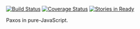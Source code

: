 [![Build Status](https://travis-ci.org/bigeasy/paxos.svg?branch=master)](https://travis-ci.org/bigeasy/paxos) [![Coverage Status](https://coveralls.io/repos/bigeasy/paxos/badge.svg?branch=master&service=github)](https://coveralls.io/github/bigeasy/paxos?branch=master) [![Stories in Ready](https://badge.waffle.io/bigeasy/paxos.png?label=ready&title=Ready)](https://waffle.io/bigeasy/paxos)

Paxos in pure-JavaScript.

